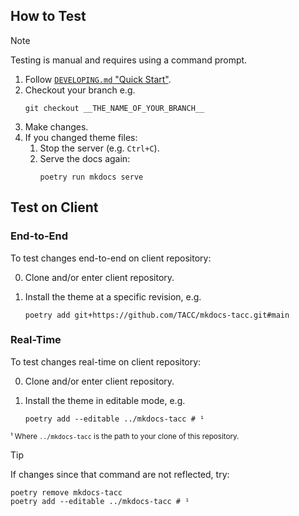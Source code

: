 ## How to Test

> [!NOTE]
> Testing is manual and requires using a command prompt.

1. Follow [`DEVELOPING.md` "Quick Start"](./DEVELOPING.md#quick-start).
2. Checkout your branch e.g.
    ```shell
    git checkout __THE_NAME_OF_YOUR_BRANCH__
    ```
3. Make changes.
4. If you changed theme files:
    1. Stop the server (e.g. `Ctrl+C`).
    2. Serve the docs again:
        ```shell
        poetry run mkdocs serve
        ```

## Test on Client

### End-to-End

To test changes end-to-end on client repository:

0. Clone and/or enter client repository.
1. Install the theme at a specific revision, e.g.

    ```shell
    poetry add git+https://github.com/TACC/mkdocs-tacc.git#main
    ```

### Real-Time

To test changes real-time on client repository:

0. Clone and/or enter client repository.
1. Install the theme in editable mode, e.g.

    ```shell
    poetry add --editable ../mkdocs-tacc # ¹
    ```

<sub>¹ Where `../mkdocs-tacc` is the path to your clone of this repository.</sub>

> [!TIP]
> If changes since that command are not reflected, try:
>
> ```shell
> poetry remove mkdocs-tacc
> poetry add --editable ../mkdocs-tacc # ¹
> ```
